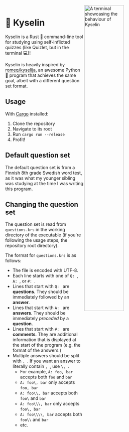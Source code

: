 <img align="right" src="https://user-images.githubusercontent.com/52505120/198114263-80223e83-e86f-4a8a-a4e4-5c45477b443d.png" width="50%" alt="A terminal showcasing the behaviour of Kyselin"/>

# 💭 Kyselin
Kyselin is a Rust 🦀 command-line tool for studying using self-inflicted quizzes (like Quizlet, but in the terminal 💻)!

Kyselin is heavily inspired by [romeq/kyselija](https://github.com/romeq/kyselija), an awesome Python 🐍 program that achieves the same goal, albeit with a different question set format.

## Usage
With [Cargo](https://doc.rust-lang.org/cargo/getting-started/installation.html) installed:
1. Clone the repository
2. Navigate to its root
3. Run `cargo run --release`
4. Profit!

## Default question set

The default question set is from a Finnish 8th grade Swedish word test, as it was what my younger sibling was studying at the time I was writing this program.

## Changing the question set
The question set is read from `questions.krs` in the working directory of the executable (if you're following the usage steps, the repository root directory).

The format for `questions.krs` is as follows:
- The file is encoded with UTF-8.
- Each line starts with one of `Q: `, `A: `, or `#: `.
- Lines that start with `Q: ` are **questions**. They should be immediately followed by an **answer**.
- Lines that start with `A: ` are **answers**. They should be immediately _preceded_ by a **question**.
- Lines that start with `#: ` are **comments**. They are additional information that is displayed at the start of the program (e.g. the format of the answers.)
- Multiple answers should be split with `, `. If you want an answer to literally contain `, `, use `\, `.
    - For example, `A: foo, bar` accepts both `foo` and `bar`
    - `A: foo\, bar` only accepts `foo, bar`
    - `A: foo\\, bar` accepts both `foo\` and `bar`
    - `A: foo\\\, bar` only accepts `foo\, bar`
    - `A: foo\\\\, bar` accepts both `foo\\` and `bar`
    - etc.
